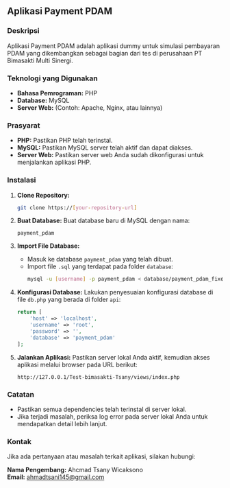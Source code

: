 ## Aplikasi Payment PDAM

### Deskripsi
Aplikasi Payment PDAM adalah aplikasi dummy untuk simulasi pembayaran PDAM yang dikembangkan sebagai bagian dari tes di perusahaan PT Bimasakti Multi Sinergi.

### Teknologi yang Digunakan
- **Bahasa Pemrograman:** PHP
- **Database:** MySQL
- **Server Web:** (Contoh: Apache, Nginx, atau lainnya)

### Prasyarat
- **PHP:** Pastikan PHP telah terinstal.
- **MySQL:** Pastikan MySQL server telah aktif dan dapat diakses.
- **Server Web:** Pastikan server web Anda sudah dikonfigurasi untuk menjalankan aplikasi PHP.

### Instalasi

1. **Clone Repository:**
   ```bash
   git clone https://[your-repository-url]
   ```

2. **Buat Database:**
   Buat database baru di MySQL dengan nama:
   ```
   payment_pdam
   ```

3. **Import File Database:**
   - Masuk ke database `payment_pdam` yang telah dibuat.
   - Import file `.sql` yang terdapat pada folder `database`:
     ```bash
     mysql -u [username] -p payment_pdam < database/payment_pdam_fixed.sql
     ```

4. **Konfigurasi Database:**
   Lakukan penyesuaian konfigurasi database di file `db.php` yang berada di folder `api`:
   ```php
   return [
       'host' => 'localhost',
       'username' => 'root',
       'password' => '',
       'database' => 'payment_pdam'
   ];
   ```

5. **Jalankan Aplikasi:**
   Pastikan server lokal Anda aktif, kemudian akses aplikasi melalui browser pada URL berikut:
   ```
   http://127.0.0.1/Test-bimasakti-Tsany/views/index.php
   ```

### Catatan
- Pastikan semua dependencies telah terinstal di server lokal.
- Jika terjadi masalah, periksa log error pada server lokal Anda untuk mendapatkan detail lebih lanjut.

### Kontak
Jika ada pertanyaan atau masalah terkait aplikasi, silakan hubungi:

**Nama Pengembang:** Ahcmad Tsany Wicaksono  
**Email:** ahmadtsani145@gmail.com

